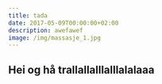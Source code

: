 ```yaml
---
title: tada
date: 2017-05-09T00:00:00+02:00
description: awefawef
image: /img/massasje_1.jpg
---
```

## Hei og hå trallallalllalllalalaaa

